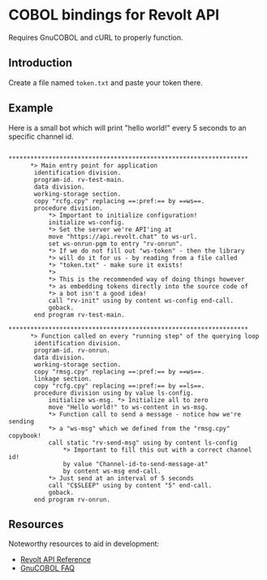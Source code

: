 # COBOL bindings for Revolt API

Requires GnuCOBOL and cURL to properly function.

## Introduction
Create a file named `token.txt` and paste your token there.

## Example
Here is a small bot which will print "hello world!" every 5 seconds
to an specific channel id.
```cobol
      ******************************************************************
      *> Main entry point for application
       identification division.
       program-id. rv-test-main.
       data division.
       working-storage section.
       copy "rcfg.cpy" replacing ==:pref:== by ==ws==.
       procedure division.
           *> Important to initialize configuration!
           initialize ws-config.
           *> Set the server we're API'ing at
           move "https://api.revolt.chat" to ws-url.
           set ws-onrun-pgm to entry "rv-onrun".
           *> If we do not fill out "ws-token" - then the library
           *> will do it for us - by reading from a file called
           *> "token.txt" - make sure it exists!
           *>
           *> This is the recommended way of doing things however
           *> as embedding tokens directly into the source code of
           *> a bot isn't a good idea!
           call "rv-init" using by content ws-config end-call.
           goback.
       end program rv-test-main.
      ******************************************************************
      *> Function called on every "running step" of the querying loop
       identification division.
       program-id. rv-onrun.
       data division.
       working-storage section.
       copy "rmsg.cpy" replacing ==:pref:== by ==ws==.
       linkage section.
       copy "rcfg.cpy" replacing ==:pref:== by ==ls==.
       procedure division using by value ls-config.
           initialize ws-msg. *> Initialize all to zero
           move "Hello world!" to ws-content in ws-msg.
           *> Function call to send a message - notice how we're sending
           *> a "ws-msg" which we defined from the "rmsg.cpy" copybook!
           call static "rv-send-msg" using by content ls-config
               *> Important to fill this out with a correct channel id!
               by value "Channel-id-to-send-message-at"
               by content ws-msg end-call.
           *> Just send at an interval of 5 seconds
           call "C$SLEEP" using by content "5" end-call.
           goback.
       end program rv-onrun.
```

## Resources
Noteworthy resources to aid in development:
* [Revolt API Reference](https://developers.revolt.chat/api/)
* [GnuCOBOL FAQ](https://gnucobol.sourceforge.io/faq/index.html)

